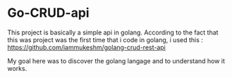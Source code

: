 # Go-CRUD-api
This project is basically a simple api in golang. According to the fact that this was project was the first time that i code in golang, i used this : https://github.com/iammukeshm/golang-crud-rest-api

My goal here was to discover the golang langage and to understand how it works.